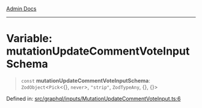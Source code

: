[Admin Docs](/)

***

# Variable: mutationUpdateCommentVoteInputSchema

> `const` **mutationUpdateCommentVoteInputSchema**: `ZodObject`\<`Pick`\<\{\}, `never`\>, `"strip"`, `ZodTypeAny`, \{\}, \{\}\>

Defined in: [src/graphql/inputs/MutationUpdateCommentVoteInput.ts:6](https://github.com/NishantSinghhhhh/talawa-api/blob/502aef4080ad9777c9b76e051d199e7a956ceecc/src/graphql/inputs/MutationUpdateCommentVoteInput.ts#L6)
